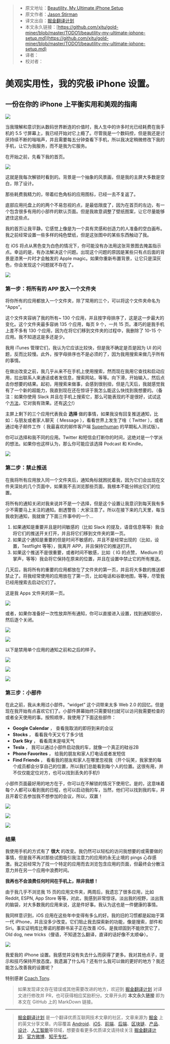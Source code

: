 > * 原文地址：[Beautility, My Ultimate iPhone Setup](https://betterhumans.coach.me/beautility-my-ultimate-iphone-setup-1b3dd0c588a0)
> * 原文作者：[Jason Stirman](https://betterhumans.coach.me/@stirman?source=post_header_lockup)
> * 译文出自：[掘金翻译计划](https://github.com/xitu/gold-miner)
> * 本文永久链接：[https://github.com/xitu/gold-miner/blob/master/TODO1/beautility-my-ultimate-iphone-setup.md](https://github.com/xitu/gold-miner/blob/master/TODO1/beautility-my-ultimate-iphone-setup.md)
> * 译者：
> * 校对者：

# 美观实用性，我的究极 iPhone 设置。

## 一份在你的 iPhone 上平衡实用和美观的指南

![](https://cdn-images-1.medium.com/max/1600/1*GP6_qP2JArexoS_DQP-AWQ.jpeg)

当我理解和意识到从数码世界断连的价值时，我人生中的许多时光已经耗费在我手机的 5.5 寸屏幕上，我已经开始对它上瘾了。尽管我是一个数码控，但是我还是讨厌持续不断的嗡嗡声，并且需要每五分钟查看下手机，所以我决定稍微修改下我的手机，让它为我服务，而不是我为它服务。

在开始之前，先看下我的首页。

![](https://cdn-images-1.medium.com/max/600/1*wwNWMc756AVs5U731rXCtQ.png)

这就是我每次解锁时看到的。背景是一个抽象的风景画，但是我的主屏大多数是空白，除了设计。

那些耗费我精力的，带着红色角标的应用图标，已经一去不复返了。

底部应用托盘上的的两个不易忽视的点，是最低限度了，因为在首页的左边，有一个包含很多有用的小部件的默认页面。但是我故意调整了壁纸图案，让它尽量能够遮住这些点。

我的首页让我平静。它感觉上像是为一个具有灵感和创造力的人准备的空白画布。我之前经常设置一些多样的纯色壁纸，但是这张图中的某些东西触动了我。

在 iOS 将点从黑色变为白色的情况下，你可能没有办法用这张背景图去掩盖指示点。幸运的是，有办法解决这个问题。出现这个问题的原因是某些只有点后面的背景是漆黑一片时才会触发的 Apple magic。如果你重新布置背景，让它只是深灰色，你会发现这个问题就不存在了。

![](https://cdn-images-1.medium.com/max/800/1*AtDu4cwBjqdcgBD1HReyUA.png)

### 第一步：将所有的 APP 放入一个文件夹

将你所有的应用都放入一个文件夹，除了常用的三个，可以将这个文件夹命名为 “Apps”。

这个文件夹容纳了我的所有~ 130 个应用，并且按字母排序了，这是这一步最大的变化。这个文件夹最多容纳 135 个应用，每页 9 个，一共 15 页。凑巧的是我手机上差不多有 130 个应用，因为在将它们移到文件夹的过程中，我删除了 10-15 个应用。我不知道这是多还是少。

我用 iTunes 管理它们，我认为它应该比较快，但是我不确定是否是因为 UI 的问题，反而比较慢。此外，按字母排序也不是必须的了，因为我用搜索来做几乎所有的事情。

在做出改变之前，我几乎从来不在手机上使用搜索，然而现在我用它查找和启动应用，拉出联系人来通话或者发信息，搜索网站，等等。向下滑，开始输入，然后点击你想要的结果。起初，用搜索来做事，会感到很别扭，但是几天后，我就感觉我有了一个新的超能力，我直到现在还在惊讶于我怎么能这么快找到我想要的。（备注：如果你使用 Slack 并且在手机上搜索它，那么可能表现的不是很好，试试这个[方法](https://t.co/QPXkP5VZKB)，它对我有效果。还有[这个](https://medium.com/@aunder)!）

主屏上剩下的三个应用代表我会 **选择** 做的事情，如果我没有回复推送通知，比如：与朋友或者家人聊天（ Message ），看看世界上发生了啥（ Twitter ），或者通过电子邮件工作（ 我最喜欢的邮件客户端 [Superhuman](https://superhuman.com/) 的早期私人测试版）。

你可以选择和我不同的应用。Twitter 和短信会打断你的时间，这绝对是一个学派的想法。如果你也这样认为，那么你可能应该选择 Podcast 和 Kindle。

![](https://cdn-images-1.medium.com/max/800/1*AtDu4cwBjqdcgBD1HReyUA.png)

### 第二步：禁止推送

在我将所有应用放入同一个文件夹后，通知角标就困扰着我，因为它们会出现在文件夹深处的几个页面中，如果我不去浏览那些页面，我根本不能分辨出它们的位置。

将所有的通知关闭对我来说并不是一个选择，但是这个设置让我意识到每天我有多少不需要马上关注的通知。剧透警告：大家注意了。所以在接下来的几天里，每当我收到通知，我就做了下面三件事中的一个...

1.  如果通知是重要并且是时间敏感的（比如 Slack 的提及，语音信息等等）我会将它们的推送开关打开，并且将它们移到文件夹的第一页。
2.  如果这个通知是重要的但是时间不敏感的，并且不是经常出现的（比如，设置，Testflight 等等），我离开 APP，并且保持它的推送打开。
3.  如果这个推送不是很重要，或者时间不敏感，比如（ IG 的点赞， Medium 的掌声，等等）我会将它保持在原来的位置，并且在设置中禁止它的所有推送。

几天后，我将所有的重要的应用都放在了文件夹的第一页，并且将大多数的推送都禁止了。将我经常使用的应用放在了第一页，比如电话和谷歌地图，等等，尽管我已经用搜索去启动它们了。

这是我 Apps 文件夹的第一页。

![](https://cdn-images-1.medium.com/max/800/1*ZXu9WEbM2EwI-bQoCGo2bw.png)

或者，如果你准备好一次性放弃所有通知，你可以直接进入设置，找到通知部分，然后逐个关闭。

![](https://cdn-images-1.medium.com/max/600/1*NbgNiVH3FdCRILy4ZF2WFA.png)

![](https://cdn-images-1.medium.com/max/600/1*HfVbZ8givcxtGKpwsZPozQ.png)

以下是禁用单个应用的通知之前和之后的样子。

![](https://cdn-images-1.medium.com/max/600/1*dif55a98c_vNFcmNIshuvg.png)

![](https://cdn-images-1.medium.com/max/600/1*vHUMisltVdqReV5_fBxn_A.png)

![](https://cdn-images-1.medium.com/max/800/1*AtDu4cwBjqdcgBD1HReyUA.png)

### 第三步：小部件

在此之前，我从未用过小部件。“widget” 这个词带来太多 Web 2.0 的回忆。但是现在我开始有点喜欢它们了。小部件屏幕始终只需要轻扫就可以访问我需要检查的或者全天使用的事。按照顺序，我使用了下面这些部件：

*   **Google Calendar** ， 查看我取消的即将到来的会议 
*   **Stocks** ， 看看我今天又亏了多少钱 
*   **Dark Sky** ， 看看周末是啥天气 
*   **Tesla** ， 我可以通过小部件启动我的车，就像一个真正的硅谷2B 
*   **Phone Favorites** ， 给我的朋友和家人打电话或者发短信 
*   **Find Friends** ， 看看我的朋友和家人在哪里忽视我（开个玩笑，我家里的每个成员都会分享自己的位置，所以我们总能看到每个人的位置。这很有用，并不仅仅能定位对方，也可以找到丢失的手机!)

小部件页面最好用的地方在于，你可以在不解锁的情况下使用它。是的，这意味着每个人都可以看到我的日程，也可以启动我的车，当然，他们可以找到我的车，并且开着它去参加我不想参加的会议，所以，双赢！

![](https://cdn-images-1.medium.com/max/600/1*6TQRSPMw8Ov3icJ3uMoxCQ.jpeg)

![](https://cdn-images-1.medium.com/max/600/1*OZrisFwBJdu2StGiL_IcdA.jpeg)

![](https://cdn-images-1.medium.com/max/800/1*AtDu4cwBjqdcgBD1HReyUA.png)

### 结果

我使用手机的方式有了 **很大** 的改变。我仍然可以轻松的访问我想要的或需要做的事情，但是我不再对那些试图吸引我注意力的应用的永无止境的 pings 心存感激。我之前经常为了找一个特定的应用而去浏览包含应用的页面，但最终会分散注意力并在另一个应用中浪费时间。

**我再也不会浪费任何时间在手机上，除非我想！**

由于我几乎不浏览我 15 页的应用文件夹，两周后，我遗忘了很多应用，比如 Reddit, ESPN, App Store 等等，对此，我感到非常惊讶。淡出我的视野，淡出我的脑袋，对大多数我的应用来说，这是件好事。我认为这也是一件健康的事情。

我同样意识到，iOS 应用在这些年中变得有多么的好。我的旧的习惯都是起始于第一代 iPhone，并且没多少改变。它们阻止我去探索新的功能，像是搜索，部件和 Siri。事实证明库比蒂诺的那群书呆子正在改善 iOS，是我顽固到不能欣赏它了，Old dog, new tricks（俚语，不知道怎么翻译，直译的话好像不太顺😂）。

![](https://cdn-images-1.medium.com/max/800/1*AtDu4cwBjqdcgBD1HReyUA.png)

我爱我的 iPhone 设置。我感觉并没有失去什么而获得了更多。我对其他点子，提示和技巧保持开放态度。我遗漏了什么吗？还有什么我可以做的更好的地方？我还能怎么改善我的设置呢？


特别感谢 [Coach Tony](https://medium.com/@coachtony?source=post_page).

> 如果发现译文存在错误或其他需要改进的地方，欢迎到 [掘金翻译计划](https://github.com/xitu/gold-miner) 对译文进行修改并 PR，也可获得相应奖励积分。文章开头的 **本文永久链接** 即为本文在 GitHub 上的 MarkDown 链接。


---

> [掘金翻译计划](https://github.com/xitu/gold-miner) 是一个翻译优质互联网技术文章的社区，文章来源为 [掘金](https://juejin.im) 上的英文分享文章。内容覆盖 [Android](https://github.com/xitu/gold-miner#android)、[iOS](https://github.com/xitu/gold-miner#ios)、[前端](https://github.com/xitu/gold-miner#前端)、[后端](https://github.com/xitu/gold-miner#后端)、[区块链](https://github.com/xitu/gold-miner#区块链)、[产品](https://github.com/xitu/gold-miner#产品)、[设计](https://github.com/xitu/gold-miner#设计)、[人工智能](https://github.com/xitu/gold-miner#人工智能)等领域，想要查看更多优质译文请持续关注 [掘金翻译计划](https://github.com/xitu/gold-miner)、[官方微博](http://weibo.com/juejinfanyi)、[知乎专栏](https://zhuanlan.zhihu.com/juejinfanyi)。
